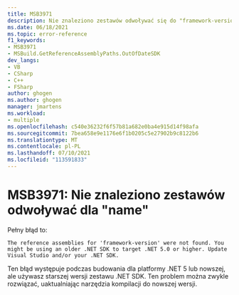 ```yaml
---
title: MSB3971
description: Nie znaleziono zestawów odwoływać się do "framework-version". Być może używasz starszego zestawu SDK platformy .NET do obsługi platformy .NET 5.0 lub wyższej. Zaktualizuj Visual Studio i/lub zestaw SDK platformy .NET.
ms.date: 06/18/2021
ms.topic: error-reference
f1_keywords:
- MSB3971
- MSBuild.GetReferenceAssemblyPaths.OutOfDateSDK
dev_langs:
- VB
- CSharp
- C++
- FSharp
author: ghogen
ms.author: ghogen
manager: jmartens
ms.workload:
- multiple
ms.openlocfilehash: c540e36232f6f57b81a682e0ba4e915d14f98afa
ms.sourcegitcommit: 7bea658e9e1176e6f1b0205c5e27902b9c8122b6
ms.translationtype: MT
ms.contentlocale: pl-PL
ms.lasthandoff: 07/10/2021
ms.locfileid: "113591833"
---
```

# <a name="msb3971-the-reference-assemblies-for-name-were-not-found"></a>MSB3971: Nie znaleziono zestawów odwoływać dla "name"

Pełny błąd to:

```output
The reference assemblies for 'framework-version' were not found. You might be using an older .NET SDK to target .NET 5.0 or higher. Update Visual Studio and/or your .NET SDK.
```

Ten błąd występuje podczas budowania dla platformy .NET 5 lub nowszej, ale używasz starszej wersji zestawu .NET SDK. Ten problem można zwykle rozwiązać, uaktualniając narzędzia kompilacji do nowszej wersji.
